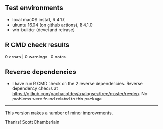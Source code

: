 ## Test environments

* local macOS install, R 4.1.0
* ubuntu 16.04 (on github actions), R 4.1.0
* win-builder (devel and release)

## R CMD check results

0 errors | 0 warnings | 0 notes

## Reverse dependencies

* I have run R CMD check on the 2 reverse dependencies. Reverse dependency checks at <https://github.com/pachadotdev/analogsea/tree/master/revdep>. No problems were found related to this package.

---

This version makes a number of minor improvements.

Thanks!
Scott Chamberlain
